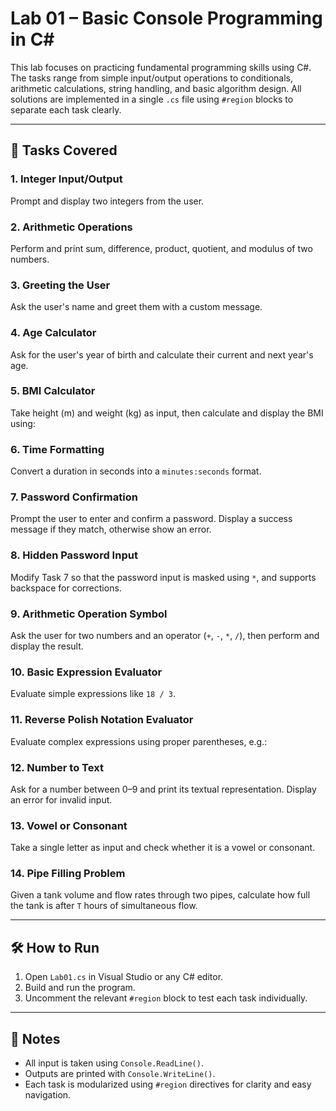 # Lab 01 – Basic Console Programming in C#

This lab focuses on practicing fundamental programming skills using C#. The tasks range from simple input/output operations to conditionals, arithmetic calculations, string handling, and basic algorithm design. All solutions are implemented in a single `.cs` file using `#region` blocks to separate each task clearly.

---

## 📝 Tasks Covered

### 1. Integer Input/Output
Prompt and display two integers from the user.

### 2. Arithmetic Operations
Perform and print sum, difference, product, quotient, and modulus of two numbers.

### 3. Greeting the User
Ask the user's name and greet them with a custom message.

### 4. Age Calculator
Ask for the user's year of birth and calculate their current and next year's age.

### 5. BMI Calculator
Take height (m) and weight (kg) as input, then calculate and display the BMI using:

### 6. Time Formatting
Convert a duration in seconds into a `minutes:seconds` format.

### 7. Password Confirmation
Prompt the user to enter and confirm a password. Display a success message if they match, otherwise show an error.

### 8. Hidden Password Input
Modify Task 7 so that the password input is masked using `*`, and supports backspace for corrections.

### 9. Arithmetic Operation Symbol
Ask the user for two numbers and an operator (`+`, `-`, `*`, `/`), then perform and display the result.

### 10. Basic Expression Evaluator
Evaluate simple expressions like `18 / 3`.

### 11. Reverse Polish Notation Evaluator
Evaluate complex expressions using proper parentheses, e.g.:

### 12. Number to Text
Ask for a number between 0–9 and print its textual representation. Display an error for invalid input.

### 13. Vowel or Consonant
Take a single letter as input and check whether it is a vowel or consonant.

### 14. Pipe Filling Problem
Given a tank volume and flow rates through two pipes, calculate how full the tank is after `T` hours of simultaneous flow.

---

## 🛠️ How to Run

1. Open `Lab01.cs` in Visual Studio or any C# editor.
2. Build and run the program.
3. Uncomment the relevant `#region` block to test each task individually.

---

## 🧾 Notes

- All input is taken using `Console.ReadLine()`.
- Outputs are printed with `Console.WriteLine()`.
- Each task is modularized using `#region` directives for clarity and easy navigation.

